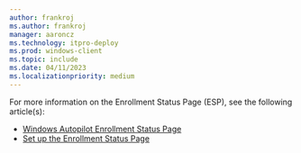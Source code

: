 ```yaml
---
author: frankroj
ms.author: frankroj
manager: aaroncz
ms.technology: itpro-deploy
ms.prod: windows-client
ms.topic: include
ms.date: 04/11/2023
ms.localizationpriority: medium
---
```


<!-- This file is shared by the following articles:

azure-ad-join-esp.md
hybrid-azure-ad-join-esp.md
self-deploying-esp.md

Headings are driven by article context. -->

For more information on the Enrollment Status Page (ESP), see the following article(s):

- [Windows Autopilot Enrollment Status Page](/mem/autopilot/enrollment-status)
- [Set up the Enrollment Status Page](/mem/intune/enrollment/windows-enrollment-status)